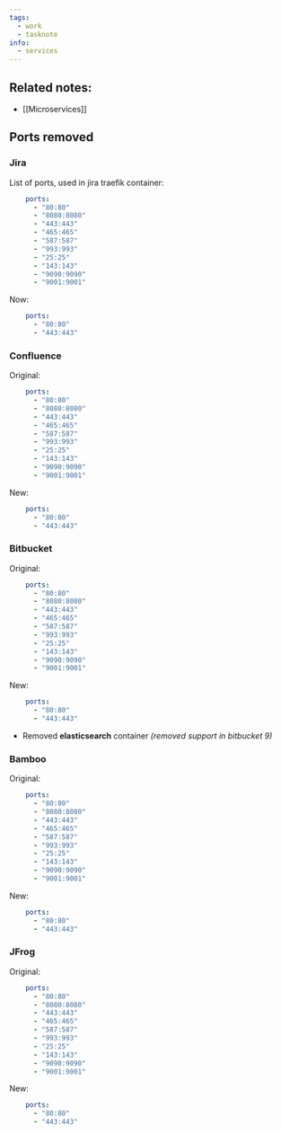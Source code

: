 ```yaml
---
tags:
  - work
  - tasknote
info:
  - services
---
```

## Related notes:
- [[Microservices]]

## Ports removed
### Jira

List of ports, used in jira traefik container:
```yml
    ports:
      - "80:80"
      - "8080:8080"
      - "443:443"
      - "465:465"
      - "587:587"
      - "993:993"
      - "25:25"
      - "143:143"
      - "9090:9090"
      - "9001:9001"
```
Now:
```yml
    ports:
      - "80:80"
      - "443:443"
```

### Confluence

Original:
```yml
	ports:
      - "80:80"
      - "8080:8080"
      - "443:443"
      - "465:465"
      - "587:587"
      - "993:993"
      - "25:25"
      - "143:143"
      - "9090:9090"
      - "9001:9001"
```
New:
```yml
	ports:
      - "80:80"
      - "443:443"
```

### Bitbucket

Original:
```yml
    ports:
      - "80:80"
      - "8080:8080"
      - "443:443"
      - "465:465"
      - "587:587"
      - "993:993"
      - "25:25"
      - "143:143"
      - "9090:9090"
      - "9001:9001"
```
New:
```yml
	ports:
      - "80:80"
      - "443:443"
```
- Removed **elasticsearch** container *(removed support in bitbucket 9)*

### Bamboo

Original:
```yml
	ports:
      - "80:80"
      - "8080:8080"
      - "443:443"
      - "465:465"
      - "587:587"
      - "993:993"
      - "25:25"
      - "143:143"
      - "9090:9090"
      - "9001:9001"
```
New:
```yml
	ports:
      - "80:80"
      - "443:443"
```

### JFrog

Original:
```yml
	ports:
      - "80:80"
      - "8080:8080"
      - "443:443"
      - "465:465"
      - "587:587"
      - "993:993"
      - "25:25"
      - "143:143"
      - "9090:9090" 
      - "9001:9001"
```
New:
```yml
	ports:
      - "80:80"
      - "443:443"
```